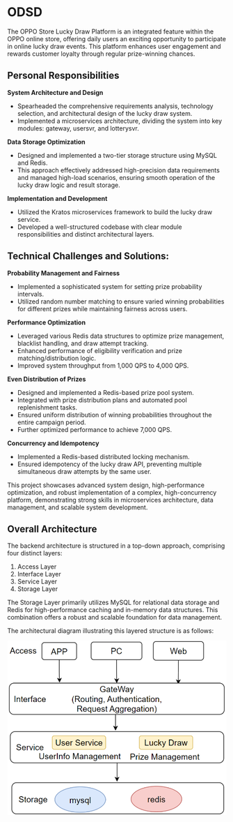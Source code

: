 # ODSD
The OPPO Store Lucky Draw Platform is an integrated feature within the OPPO online store, offering daily users an exciting opportunity to participate in online lucky draw events. This platform enhances user engagement and rewards customer loyalty through regular prize-winning chances.

## Personal Responsibilities

**System Architecture and Design**

- Spearheaded the comprehensive requirements analysis, technology selection, and architectural design of the lucky draw system.
- Implemented a microservices architecture, dividing the system into key modules: gateway, usersvr, and lotterysvr.

**Data Storage Optimization**

- Designed and implemented a two-tier storage structure using MySQL and Redis.
- This approach effectively addressed high-precision data requirements and managed high-load scenarios, ensuring smooth operation of the lucky draw logic and result storage.

**Implementation and Development**

- Utilized the Kratos microservices framework to build the lucky draw service.
- Developed a well-structured codebase with clear module responsibilities and distinct architectural layers.

## Technical Challenges and Solutions:

**Probability Management and Fairness**

- Implemented a sophisticated system for setting prize probability intervals.
- Utilized random number matching to ensure varied winning probabilities for different prizes while maintaining fairness across users.

**Performance Optimization**

- Leveraged various Redis data structures to optimize prize management, blacklist handling, and draw attempt tracking.
- Enhanced performance of eligibility verification and prize matching/distribution logic.
- Improved system throughput from 1,000 QPS to 4,000 QPS.

**Even Distribution of Prizes**

- Designed and implemented a Redis-based prize pool system.
- Integrated with prize distribution plans and automated pool replenishment tasks.
- Ensured uniform distribution of winning probabilities throughout the entire campaign period.
- Further optimized performance to achieve 7,000 QPS.

**Concurrency and Idempotency**

- Implemented a Redis-based distributed locking mechanism.
- Ensured idempotency of the lucky draw API, preventing multiple simultaneous draw attempts by the same user.

This project showcases advanced system design, high-performance optimization, and robust implementation of a complex, high-concurrency platform, demonstrating strong skills in microservices architecture, data management, and scalable system development.

## Overall Architecture

The backend architecture is structured in a top-down approach, comprising four distinct layers:

1. Access Layer
2. Interface Layer
3. Service Layer
4. Storage Layer

The Storage Layer primarily utilizes MySQL for relational data storage and Redis for high-performance caching and in-memory data structures. This combination offers a robust and scalable foundation for data management.

The architectural diagram illustrating this layered structure is as follows:

![image-20240810161401268](img/image-20240810161401268.png) 